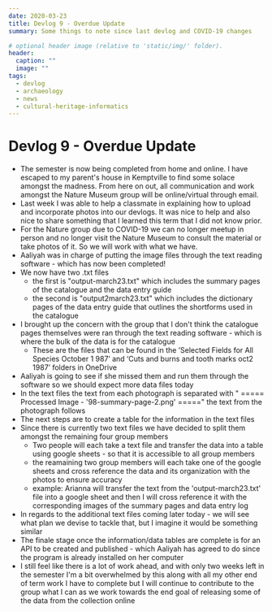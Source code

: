 ```yaml
---
date: 2020-03-23
title: Devlog 9 - Overdue Update
summary: Some things to note since last devlog and COVID-19 changes

# optional header image (relative to 'static/img/' folder).
header:
  caption: ""
  image: ""
tags:
  - devlog
  - archaeology
  - news
  - cultural-heritage-informatics
---
```


# Devlog 9 - Overdue Update
* The semester is now being completed from home and online. I have escaped to my parent's house in Kemptville to find some solace amongst the madness. From here on out, all communication and work amongst the Nature Museum group will be online/virtual through email. 
* Last week I was able to help a classmate in explaining how to upload and incorporate photos into our devlogs. It was nice to help and also nice to share something that I learned this term that I did not know prior. 
* For the Nature group due to COVID-19 we can no longer meetup in person and no longer visit the Nature Museum to consult the material or take photos of it. So we will work with what we have.
* Aaliyah was in charge of putting the image files through the text reading software - which has now been completed! 
* We now have two .txt files
  * the first is "output-march23.txt" which includes the summary pages of the catalogue and the data entry guide
  * the second is "output2march23.txt" which includes the dictionary pages of the data entry guide that outlines the shortforms used in the catalogue
* I brought up the concern with the group that I don't think the catalogue pages themselves were ran through the text reading software - which is where the bulk of the data is for the catalogue
  * These are the files that can be found in the ’Selected Fields for All Species October 1 987’ and ‘Cuts and burns and tooth marks oct2 1987’ folders in OneDrive
* Aaliyah is going to see if she missed them and run them through the software so we should expect more data files today
* In the text files the text from each photograph is separated with " ===== Processed Image - '98-summary-page-2.png' =====" the text from the photograph follows
* The next steps are to create a table for the information in the text files 
* Since there is currently two text files we have decided to split them amongst the remaining four group members
  * Two people will each take a text file and transfer the data into a table using google sheets - so that it is accessible to all group members
  * the reamaining two group members will each take one of the google sheets and cross reference the data and its organization with the photos to ensure accuracy
  * example: Arianna will transfer the text from the 'output-march23.txt' file into a google sheet and then I will cross reference it with the corresponding images of the summary pages and data entry log
* In regards to the additional text files coming later today - we will see what plan we devise to tackle that, but I imagine it would be something similar
* The finale stage once the information/data tables are complete is for an API to be created and published - which Aaliyah has agreed to do since the program is already installed on her computer
* I still feel like there is a lot of work ahead, and with only two weeks left in the semester I'm a bit overwhelmed by this along with all my other end of term work I have to complete but I will continue to contribute to the group what I can as we work towards the end goal of releasing some of the data from the collection online
